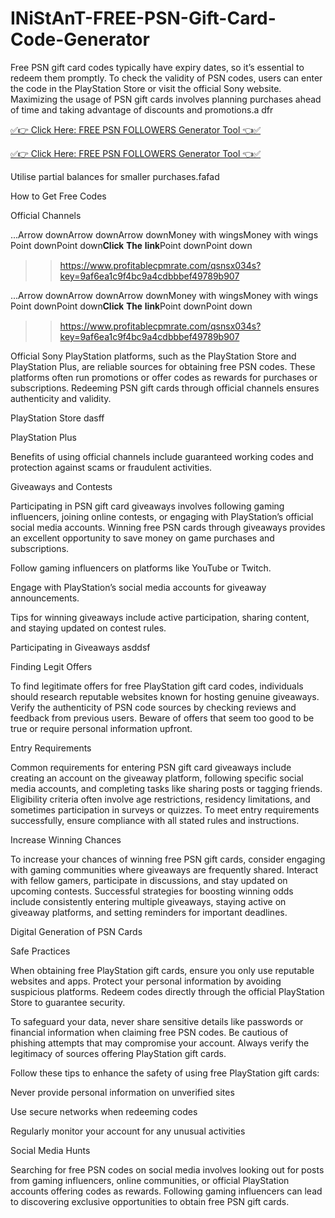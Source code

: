 # INiStAnT-FREE-PSN-Gift-Card-Code-Generator
Free PSN gift card codes typically have expiry dates, so it’s essential to redeem them promptly. To check the validity of PSN codes, users can enter the code in the PlayStation Store or visit the official Sony website. Maximizing the usage of PSN gift cards involves planning purchases ahead of time and taking advantage of discounts and promotions.a dfr

[✅👉 Click Here: FREE PSN FOLLOWERS Generator Tool 👈✅](https://www.footlogix.com/Footlogix/media/Before-and-After/allgiftrafisarkar.html)

[✅👉 Click Here: FREE PSN FOLLOWERS Generator Tool 👈✅](https://www.footlogix.com/Footlogix/media/Before-and-After/allgiftrafisarkar.html)


Utilise partial balances for smaller purchases.fafad


How to Get Free Codes


Official Channels


...Arrow down️Arrow down️Arrow down️Money with wingsMoney with wings Point downPoint down𝐂𝐥𝐢𝐜𝐤 𝐓𝐡𝐞 𝐥𝐢𝐧𝐤Point downPoint down


  


   >>https://www.profitablecpmrate.com/qsnsx034s?key=9af6ea1c9f4bc9a4cdbbbef49789b907


...Arrow down️Arrow down️Arrow down️Money with wingsMoney with wings Point downPoint down𝐂𝐥𝐢𝐜𝐤 𝐓𝐡𝐞 𝐥𝐢𝐧𝐤Point downPoint down





>>https://www.profitablecpmrate.com/qsnsx034s?key=9af6ea1c9f4bc9a4cdbbbef49789b907




Official Sony PlayStation platforms, such as the PlayStation Store and PlayStation Plus, are reliable sources for obtaining free PSN codes. These platforms often run promotions or offer codes as rewards for purchases or subscriptions. Redeeming PSN gift cards through official channels ensures authenticity and validity.


PlayStation Store dasff


PlayStation Plus


Benefits of using official channels include guaranteed working codes and protection against scams or fraudulent activities.


Giveaways and Contests


Participating in PSN gift card giveaways involves following gaming influencers, joining online contests, or engaging with PlayStation’s official social media accounts. Winning free PSN cards through giveaways provides an excellent opportunity to save money on game purchases and subscriptions.


Follow gaming influencers on platforms like YouTube or Twitch.


Engage with PlayStation’s social media accounts for giveaway announcements.


Tips for winning giveaways include active participation, sharing content, and staying updated on contest rules.


Participating in Giveaways asddsf


Finding Legit Offers


To find legitimate offers for free PlayStation gift card codes, individuals should research reputable websites known for hosting genuine giveaways. Verify the authenticity of PSN code sources by checking reviews and feedback from previous users. Beware of offers that seem too good to be true or require personal information upfront.


Entry Requirements


Common requirements for entering PSN gift card giveaways include creating an account on the giveaway platform, following specific social media accounts, and completing tasks like sharing posts or tagging friends. Eligibility criteria often involve age restrictions, residency limitations, and sometimes participation in surveys or quizzes. To meet entry requirements successfully, ensure compliance with all stated rules and instructions.


Increase Winning Chances


To increase your chances of winning free PSN gift cards, consider engaging with gaming communities where giveaways are frequently shared. Interact with fellow gamers, participate in discussions, and stay updated on upcoming contests. Successful strategies for boosting winning odds include consistently entering multiple giveaways, staying active on giveaway platforms, and setting reminders for important deadlines.


Digital Generation of PSN Cards


Safe Practices


When obtaining free PlayStation gift cards, ensure you only use reputable websites and apps. Protect your personal information by avoiding suspicious platforms. Redeem codes directly through the official PlayStation Store to guarantee security.


To safeguard your data, never share sensitive details like passwords or financial information when claiming free PSN codes. Be cautious of phishing attempts that may compromise your account. Always verify the legitimacy of sources offering PlayStation gift cards.


Follow these tips to enhance the safety of using free PlayStation gift cards:


Never provide personal information on unverified sites


Use secure networks when redeeming codes


Regularly monitor your account for any unusual activities


Social Media Hunts


Searching for free PSN codes on social media involves looking out for posts from gaming influencers, online communities, or official PlayStation accounts offering codes as rewards. Following gaming influencers can lead to discovering exclusive opportunities to obtain free PSN gift cards.



